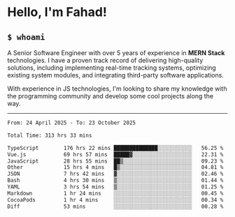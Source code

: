 <h1>Hello, I'm Fahad!</h1>

<h2><code>$ whoami</code></h2>

A Senior Software Engineer with over 5 years of experience in **MERN Stack** technologies. I have a proven track record of delivering high-quality solutions, including implementing real-time tracking systems, optimizing existing system modules, and integrating third-party software applications.

With experience in JS technologies, I'm looking to share my knowledge with the programming community and develop some cool projects along the way.

---

<!--START_SECTION:waka-->

```txt
From: 24 April 2025 - To: 23 October 2025

Total Time: 313 hrs 33 mins

TypeScript        176 hrs 22 mins ██████████████░░░░░░░░░░░   56.25 %
Vue.js            69 hrs 57 mins  █████▓░░░░░░░░░░░░░░░░░░░   22.31 %
JavaScript        28 hrs 55 mins  ██▒░░░░░░░░░░░░░░░░░░░░░░   09.23 %
Other             15 hrs 4 mins   █▒░░░░░░░░░░░░░░░░░░░░░░░   04.81 %
JSON              7 hrs 42 mins   ▓░░░░░░░░░░░░░░░░░░░░░░░░   02.46 %
Bash              4 hrs 30 mins   ▒░░░░░░░░░░░░░░░░░░░░░░░░   01.44 %
YAML              3 hrs 54 mins   ▒░░░░░░░░░░░░░░░░░░░░░░░░   01.25 %
Markdown          1 hr 24 mins    ░░░░░░░░░░░░░░░░░░░░░░░░░   00.45 %
CocoaPods         1 hr 4 mins     ░░░░░░░░░░░░░░░░░░░░░░░░░   00.34 %
Diff              53 mins         ░░░░░░░░░░░░░░░░░░░░░░░░░   00.28 %
```

<!--END_SECTION:waka-->

<!--
**heyFahad/heyFahad** is a ✨ _special_ ✨ repository because its `README.md` (this file) appears on your GitHub profile.

Here are some ideas to get you started:

- 🔭 I’m currently working on ...
- 🌱 I’m currently learning ...
- 👯 I’m looking to collaborate on ...
- 🤔 I’m looking for help with ...
- 💬 Ask me about ...
- 📫 How to reach me: ...
- 😄 Pronouns: ...
- ⚡ Fun fact: ...
-->
